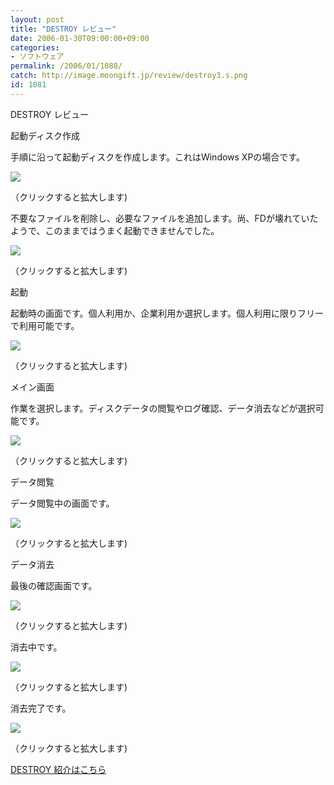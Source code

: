 ```yaml
---
layout: post
title: "DESTROY レビュー"
date: 2006-01-30T09:00:00+09:00
categories:
- ソフトウェア
permalink: /2006/01/1088/
catch: http://image.moongift.jp/review/destroy3.s.png
id: 1081
---
```

DESTROY レビュー  
<!--more-->

起動ディスク作成

  

手順に沿って起動ディスクを作成します。これはWindows XPの場合です。

  

[![](http://image.moongift.jp/review/destroy1.s.png)](http://image.moongift.jp/review/destroy1.png)  
  
（クリックすると拡大します)

  

不要なファイルを削除し、必要なファイルを追加します。尚、FDが壊れていたようで、このままではうまく起動できませんでした。

  

[![](http://image.moongift.jp/review/destroy6.s.png)](http://image.moongift.jp/review/destroy6.png)  
  
（クリックすると拡大します)

  

起動

  

起動時の画面です。個人利用か、企業利用か選択します。個人利用に限りフリーで利用可能です。

  

[![](http://image.moongift.jp/review/destroy7.s.png)](http://image.moongift.jp/review/destroy7.png)  
  
（クリックすると拡大します)

  

メイン画面

  

作業を選択します。ディスクデータの閲覧やログ確認、データ消去などが選択可能です。

  

[![](http://image.moongift.jp/review/destroy8.s.png)](http://image.moongift.jp/review/destroy8.png)  
  
（クリックすると拡大します)

  

データ閲覧

  

データ閲覧中の画面です。

  

[![](http://image.moongift.jp/review/destroy3.s.png)](http://image.moongift.jp/review/destroy3.png)  
  
（クリックすると拡大します)

  

データ消去

  

最後の確認画面です。

  

[![](http://image.moongift.jp/review/destroy4.s.png)](http://image.moongift.jp/review/destroy4.png)  
  
（クリックすると拡大します)

  

消去中です。

  

[![](http://image.moongift.jp/review/destroy9.s.png)](http://image.moongift.jp/review/destroy9.png)  
  
（クリックすると拡大します)

  

消去完了です。

  

[![](http://image.moongift.jp/review/destroy5.s.png)](http://image.moongift.jp/review/destroy5.png)  
  
（クリックすると拡大します)

  

[DESTROY 紹介はこちら](http://fw.moongift.jp/intro/i-1074.html)

